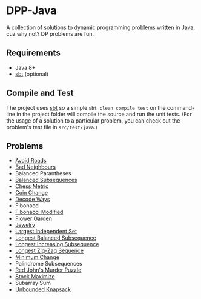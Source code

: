 # DPP-Java

A collection of solutions to dynamic programming problems written in Java, cuz why not? DP problems are fun.

## Requirements

* Java 8+
* [sbt](http://www.scala-sbt.org/) (optional)

## Compile and Test

The project uses [sbt](http://www.scala-sbt.org/) so a simple `sbt clean compile test` on the command-line in the project folder will compile the source and run the unit tests. (For the usage of a solution to a particular problem, you can check out the problem's test file in `src/test/java`.)

## Problems

* [Avoid Roads](http://community.topcoder.com/stat?c=problem_statement&pm=1889&rd=4709)
* [Bad Neighbours](http://community.topcoder.com/stat?c=problem_statement&pm=2402&rd=5009)
* Balanced Parantheses
* [Balanced Subsequences](https://www.quora.com/profile/Michal-Fori%C5%A1ek/Posts/Solution-for-Brackets-Subsequences)
* [Chess Metric](http://community.topcoder.com/stat?c=problem_statement&pm=1592&rd=4482)
* [Coin Change](https://www.hackerrank.com/challenges/coin-change)
* [Decode Ways](http://www.programcreek.com/2014/06/leetcode-decode-ways-java/)
* Fibonacci
* [Fibonacci Modified](https://www.hackerrank.com/challenges/fibonacci-modified)
* [Flower Garden](http://community.topcoder.com/stat?c=problem_statement&pm=1918&rd=5006)
* [Jewelry](https://community.topcoder.com/stat?c=problem_statement&pm=1166&rd=4705)
* [Largest Independent Set](http://www.geeksforgeeks.org/largest-independent-set-proble)
* [Longest Balanced Subsequence](http://stackoverflow.com/questions/13074163/longest-subsequence-of-s-that-is-balanced)
* [Longest Increasing Subsequence](http://people.csail.mit.edu/bdean/6.046/dp/)
* [Longest Zig-Zag Sequence](http://community.topcoder.com/stat?c=problem_statement&pm=1259&rd=4493)
* [Minimum Change](http://community.topcoder.com/tc?module=Static&d1=tutorials&d2=dynProg)
* Palindrome Subsequences
* [Red John's Murder Puzzle](https://www.hackerrank.com/challenges/red-john-is-back)
* [Stock Maximize](https://www.hackerrank.com/challenges/stockmax)
* Subarray Sum
* [Unbounded Knapsack](https://xlinux.nist.gov/dads/HTML/unboundedKnapsack.html)
